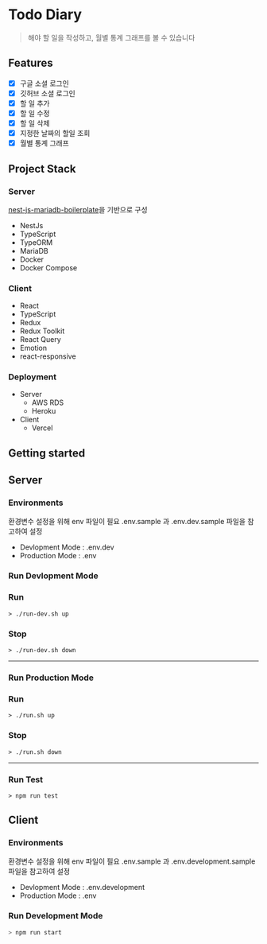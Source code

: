 # Todo Diary

> 해야 할 일을 작성하고, 월별 통계 그래프를 볼 수 있습니다

## Features

- [x] 구글 소셜 로그인
- [x] 깃허브 소셜 로그인
- [x] 할 일 추가
- [x] 할 일 수정
- [x] 할 일 삭제
- [x] 지정한 날짜의 할일 조회
- [x] 월별 통계 그래프

## Project Stack

### Server

[nest-js-mariadb-boilerplate](https://github.com/KimBiYam/nest-js-mariadb-boilerplate)을 기반으로 구성

- NestJs
- TypeScript
- TypeORM
- MariaDB
- Docker
- Docker Compose

### Client

- React
- TypeScript
- Redux
- Redux Toolkit
- React Query
- Emotion
- react-responsive

### Deployment
- Server
  - AWS RDS
  - Heroku
- Client
  - Vercel

## Getting started

## Server 

### Environments
환경변수 설정을 위해 env 파일이 필요
.env.sample 과 .env.dev.sample 파일을 참고하여 설정

- Devlopment Mode : .env.dev
- Production Mode : .env

### Run Devlopment Mode

### Run

```
> ./run-dev.sh up
```

### Stop

```
> ./run-dev.sh down
```

---

### Run Production Mode

### Run

```
> ./run.sh up
```

### Stop

```
> ./run.sh down
```

---

### Run Test
```
> npm run test
```

## Client

### Environments
환경변수 설정을 위해 env 파일이 필요
.env.sample 과 .env.development.sample 파일을 참고하여 설정

- Devlopment Mode : .env.development
- Production Mode : .env

### Run Development Mode

```bash
> npm run start
```
